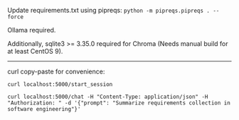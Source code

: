 Update requirements.txt using pipreqs: ```python -m pipreqs.pipreqs . --force```

Ollama required.

Additionally, sqlite3 >= 3.35.0 required for Chroma (Needs manual build for at least CentOS 9).

---

curl copy-paste for convenience:

```curl localhost:5000/start_session```

```curl localhost:5000/chat -H "Content-Type: application/json" -H "Authorization: " -d '{"prompt": "Summarize requirements collection in software engineering"}'```
